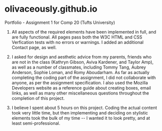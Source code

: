 # olivaceously.github.io
Portfolio - Assignment 1 for Comp 20 (Tufts University)

1.  All aspects of the required elements have been implemented in full, and 
	are fully functional. All pages pass both the W3C HTML and CSS Verfication
	tests with no errors or warnings. I added an additional Contact page, as well.

2.  I asked for design and aesthetic advice from my parents, friends who
	are not in the class (Kathryn Gibson, Aviva Kardener, and Taylor Amp),
	as well as a number of classmates, including Tommy Tang, Aubrey
	Anderson, Sophie Loman, and Romy Aboudarham. As far as actually completing
	the coding part of the assignment, I did not collaborate with anyone, as per
	the assignment specification.
	I also used the Mozilla Developers website as a reference guide about creating
	boxes, email links, as well as many other miscellaneous questions throughout
	the completion of this project.

3.  I believe I spent about 5 hours on this project. Coding the actual content took
	very little time, but then implementing and deciding on stylistic elements took
	the bulk of my time -- I wanted it to look pretty, and at least semi-professional.


